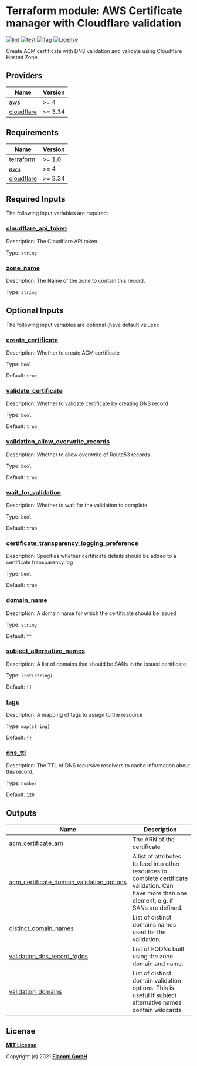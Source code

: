 # Terraform module: AWS Certificate manager with Cloudflare validation

[![lint](https://github.com/flaconi/terraform-aws-acm-cloudflare/workflows/lint/badge.svg)](https://github.com/flaconi/terraform-aws-acm-cloudflare/actions?query=workflow%3Alint)
[![test](https://github.com/flaconi/terraform-aws-acm-cloudflare/workflows/test/badge.svg)](https://github.com/flaconi/terraform-aws-acm-cloudflare/actions?query=workflow%3Atest)
[![Tag](https://img.shields.io/github/tag/flaconi/terraform-aws-acm-cloudflare.svg)](https://github.com/flaconi/terraform-aws-acm-cloudflare/releases)
[![License](https://img.shields.io/badge/license-MIT-blue.svg)](https://opensource.org/licenses/MIT)

Create ACM certificate with DNS validation and validate using Cloudflare Hosted Zone

<!-- TFDOCS_HEADER_START -->


<!-- TFDOCS_HEADER_END -->

<!-- TFDOCS_PROVIDER_START -->
## Providers

| Name | Version |
|------|---------|
| <a name="provider_aws"></a> [aws](#provider\_aws) | >= 4 |
| <a name="provider_cloudflare"></a> [cloudflare](#provider\_cloudflare) | >= 3.34 |

<!-- TFDOCS_PROVIDER_END -->

<!-- TFDOCS_REQUIREMENTS_START -->
## Requirements

| Name | Version |
|------|---------|
| <a name="requirement_terraform"></a> [terraform](#requirement\_terraform) | >= 1.0 |
| <a name="requirement_aws"></a> [aws](#requirement\_aws) | >= 4 |
| <a name="requirement_cloudflare"></a> [cloudflare](#requirement\_cloudflare) | >= 3.34 |

<!-- TFDOCS_REQUIREMENTS_END -->

<!-- TFDOCS_INPUTS_START -->
## Required Inputs

The following input variables are required:

### <a name="input_cloudflare_api_token"></a> [cloudflare\_api\_token](#input\_cloudflare\_api\_token)

Description: The Cloudflare API token.

Type: `string`

### <a name="input_zone_name"></a> [zone\_name](#input\_zone\_name)

Description: The Name of the zone to contain this record.

Type: `string`

## Optional Inputs

The following input variables are optional (have default values):

### <a name="input_create_certificate"></a> [create\_certificate](#input\_create\_certificate)

Description: Whether to create ACM certificate

Type: `bool`

Default: `true`

### <a name="input_validate_certificate"></a> [validate\_certificate](#input\_validate\_certificate)

Description: Whether to validate certificate by creating DNS record

Type: `bool`

Default: `true`

### <a name="input_validation_allow_overwrite_records"></a> [validation\_allow\_overwrite\_records](#input\_validation\_allow\_overwrite\_records)

Description: Whether to allow overwrite of Route53 records

Type: `bool`

Default: `true`

### <a name="input_wait_for_validation"></a> [wait\_for\_validation](#input\_wait\_for\_validation)

Description: Whether to wait for the validation to complete

Type: `bool`

Default: `true`

### <a name="input_certificate_transparency_logging_preference"></a> [certificate\_transparency\_logging\_preference](#input\_certificate\_transparency\_logging\_preference)

Description: Specifies whether certificate details should be added to a certificate transparency log

Type: `bool`

Default: `true`

### <a name="input_domain_name"></a> [domain\_name](#input\_domain\_name)

Description: A domain name for which the certificate should be issued

Type: `string`

Default: `""`

### <a name="input_subject_alternative_names"></a> [subject\_alternative\_names](#input\_subject\_alternative\_names)

Description: A list of domains that should be SANs in the issued certificate

Type: `list(string)`

Default: `[]`

### <a name="input_tags"></a> [tags](#input\_tags)

Description: A mapping of tags to assign to the resource

Type: `map(string)`

Default: `{}`

### <a name="input_dns_ttl"></a> [dns\_ttl](#input\_dns\_ttl)

Description: The TTL of DNS recursive resolvers to cache information about this record.

Type: `number`

Default: `120`

<!-- TFDOCS_INPUTS_END -->

<!-- TFDOCS_OUTPUTS_START -->
## Outputs

| Name | Description |
|------|-------------|
| <a name="output_acm_certificate_arn"></a> [acm\_certificate\_arn](#output\_acm\_certificate\_arn) | The ARN of the certificate |
| <a name="output_acm_certificate_domain_validation_options"></a> [acm\_certificate\_domain\_validation\_options](#output\_acm\_certificate\_domain\_validation\_options) | A list of attributes to feed into other resources to complete certificate validation. Can have more than one element, e.g. if SANs are defined. |
| <a name="output_distinct_domain_names"></a> [distinct\_domain\_names](#output\_distinct\_domain\_names) | List of distinct domains names used for the validation. |
| <a name="output_validation_dns_record_fqdns"></a> [validation\_dns\_record\_fqdns](#output\_validation\_dns\_record\_fqdns) | List of FQDNs built using the zone domain and name. |
| <a name="output_validation_domains"></a> [validation\_domains](#output\_validation\_domains) | List of distinct domain validation options. This is useful if subject alternative names contain wildcards. |

<!-- TFDOCS_OUTPUTS_END -->


## License

**[MIT License](LICENSE)**

Copyright (c) 2021 **[Flaconi GmbH](https://github.com/flaconi)**
